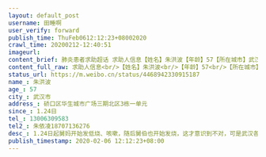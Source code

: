 ```yaml
---
layout: default_post
username: 田睡啊
user_verify: forward
publish_time: ThuFeb0612:12:23+08002020
crawl_time: 20200212-12:40:51
imageurl: 
content_brief: 肺炎患者求助超话 求助人信息【姓名】朱洪波【年龄】57【所在城市】武汉市【所在小区、社区】硚口区华生城市广场三期北区3栋一单元【患病时间】1.24日【病情描述】1.24日起舅妈开始发低烧、咳嗽，随后舅伯也开始发烧，这才意识到不对，可是武汉各大医院发热病人蜂拥而至，新闻也宣传没有严重 ...全文
content_full_raw: 求助人信息<br/>【姓名】朱洪波<br/>【年龄】57<br/>【所在城市】武汉市<br/>【所在小区、社区】硚口区华生城市广场三期北区3栋一单元<br/>【患病时间】1.24日<br/>【病情描述】1.24日起舅妈开始发低烧、咳嗽，随后舅伯也开始发烧，这才意识到不对，可是武汉各大医院发热病人蜂拥而至，新闻也宣传没有严重乏力呼吸困难的人居家隔离，不要去医院以免交叉感染。30日舅妈开始乏力呼吸困难，舅伯跑遍各个药店买到普通感冒药，实在买不到奥司他韦等药物。他们两情况仍未好转，反复发烧，2号舅伯已经没力气说话了，每次跟他们打电话都听的揪心。打120也没人来接，反复打社区的电话，3号晚上终于有社区的人上门取样送去检测，5号结果出来是阳性的。社区说让他们在家等待，可是等医院的床位不知道要等到什么时候，他们两现在已经虚弱的不行，每天都吃不下东西，连药都吃了吐出来，舅伯还有心脏病，之前动过手术。6号凌晨十二点社区说来接他们去隔离，三点到了武展，仍然没有床位，而且他们说只收轻症患者，舅伯已经不能自理，就说带他们去别的医院，结果把他们丢在了汉阳麒麟路边，下这么大的雨他们在雨里等110过来接。真的太揪心，折腾了这么一整晚，还淋了雨，现在已经咳血了！求求救救他们<spanclass="url-icon"><imgalt=[泪]src="//h5.sinaimg.cn/m/emoticon/icon/default/d_lei-1b4b02f8b1.png"style="width:1em;height:1em;"/></span><spanclass="url-icon"><imgalt=[泪]src="//h5.sinaimg.cn/m/emoticon/icon/default/d_lei-1b4b02f8b1.png"style="width:1em;height:1em;"/></span><spanclass="url-icon"><imgalt=[泪]src="//h5.sinaimg.cn/m/emoticon/icon/default/d_lei-1b4b02f8b1.png"style="width:1em;height:1em;"/></span><br/>打各种电话无法解决问题，拜托救救他们<br/>【联系方式】13006309583<br/>【其他紧急联系人】朱依凌18707136276
status_url: https://m.weibo.cn/status/4468942330915187
name_: 朱洪波
age_: 57
city_: 武汉市
address_: 硚口区华生城市广场三期北区3栋一单元
since_: 1.24日
tel_: 13006309583
tel2_: 朱依凌18707136276
desc_: 1.24日起舅妈开始发低烧、咳嗽，随后舅伯也开始发烧，这才意识到不对，可是武汉各大医院发热病人蜂拥而至，新闻也宣传没有严重乏力呼吸困难的人居家隔离，不要去医院以免交叉感染。30日舅妈开始乏力呼吸困难，舅伯跑遍各个药店买到普通感冒药，实在买不到奥司他韦等药物。他们两情况仍未好转，反复发烧，2号舅伯已经没力气说话了，每次跟他们打电话都听的揪心。打120也没人来接，反复打社区的电话，3号晚上终于有社区的人上门取样送去检测，5号结果出来是阳性的。社区说让他们在家等待，可是等医院的床位不知道要等到什么时候，他们两现在已经虚弱的不行，每天都吃不下东西，连药都吃了吐出来，舅伯还有心脏病，之前动过手术。6号凌晨十二点社区说来接他们去隔离，三点到了武展，仍然没有床位，而且他们说只收轻症患者，舅伯已经不能自理，就说带他们去别的医院，结果把他们丢在了汉阳麒麟路边，下这么大的雨他们在雨里等110过来接。真的太揪心，折腾了这么一整晚，还淋了雨，现在已经咳血了！求求救救他们<spanclass="url-icon"><imgalt=[泪]src="//h5.sinaimg.cn/m/emoticon/icon/default/d_lei-1b4b02f8b1.png"style="width1em;height1em;"/></span><spanclass="url-icon"><imgalt=[泪]src="//h5.sinaimg.cn/m/emoticon/icon/default/d_lei-1b4b02f8b1.png"style="width1em;height1em;"/></span><spanclass="url-icon"><imgalt=[泪]src="//h5.sinaimg.cn/m/emoticon/icon/default/d_lei-1b4b02f8b1.png"style="width1em;height1em;"/></span>打各种电话无法解决问题，拜托救救他们
publish_timestamp: 2020-02-06 12:12:23+08:00
---
```

